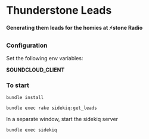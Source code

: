 # Thunderstone Leads
#### Generating them leads for the homies at ⚡️stone Radio

### Configuration
Set the following env variables:

**SOUNDCLOUD_CLIENT**


### To start

```bundle install```

``` bundle exec rake sidekiq:get_leads ```

In a separate window, start the sidekiq server

``` bundle exec sidekiq ```
